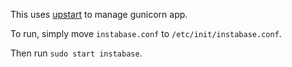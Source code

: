 This uses [upstart](http://upstart.ubuntu.com/getting-started.html) to manage gunicorn app.

To run, simply move `instabase.conf` to `/etc/init/instabase.conf`.

Then run `sudo start instabase`.
